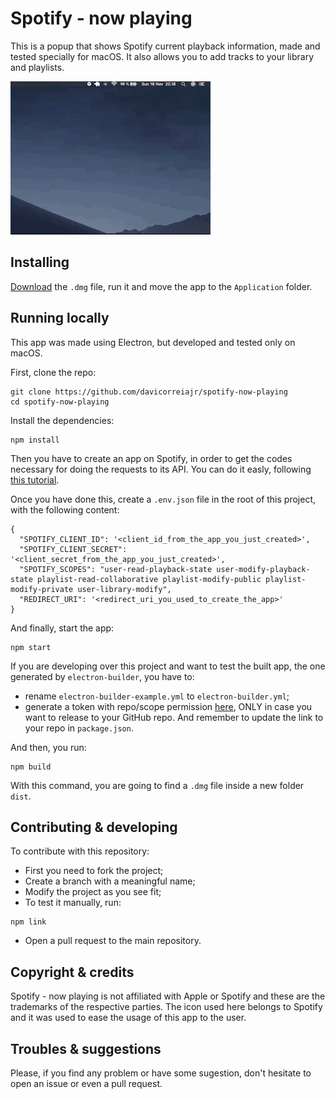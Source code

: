 # Spotify - now playing

This is a popup that shows Spotify current playback information, made and tested specially for macOS. It also allows you to add tracks to your library and playlists.

![](spotify-now-playing.gif)

## Installing

<a href="Spotify - now playing-0.1.0.dmg" download>Download</a> the `.dmg` file, run it and move the app to the `Application` folder.

## Running locally

This app was made using Electron, but developed and tested only on macOS.

First, clone the repo:
```
git clone https://github.com/davicorreiajr/spotify-now-playing
cd spotify-now-playing
```

Install the dependencies:
```
npm install
```
Then you have to create an app on Spotify, in order to get the codes necessary for doing the requests to its API. You can do it easly, following [this tutorial](https://developer.spotify.com/documentation/general/guides/app-settings/#register-your-app).

Once you have done this, create a `.env.json` file in the root of this project, with the following content:
```
{
  "SPOTIFY_CLIENT_ID": '<client_id_from_the_app_you_just_created>',
  "SPOTIFY_CLIENT_SECRET": '<client_secret_from_the_app_you_just_created>',
  "SPOTIFY_SCOPES": "user-read-playback-state user-modify-playback-state playlist-read-collaborative playlist-modify-public playlist-modify-private user-library-modify",
  "REDIRECT_URI": '<redirect_uri_you_used_to_create_the_app>'
}
```

And finally, start the app:
```
npm start
```

If you are developing over this project and want to test the built app, the one generated by `electron-builder`, you have to:
- rename `electron-builder-example.yml` to `electron-builder.yml`;
- generate a token with repo/scope permission [here](https://github.com/settings/tokens/new), ONLY in case you want to release to your GitHub repo. And remember to update the link to your repo in `package.json`.

And then, you run:
```
npm build
```
With this command, you are going to find a `.dmg` file inside a new folder `dist`. 

## Contributing & developing

To contribute with this repository:
 - First you need to fork the project;
 - Create a branch with a meaningful name;
 - Modify the project as you see fit;
 - To test it manually, run:
 ```
 npm link
 ```
 - Open a pull request to the main repository.

## Copyright & credits

Spotify - now playing is not affiliated with Apple or Spotify and these are the trademarks of the respective parties. The icon used here belongs to Spotify and it was used to ease the usage of this app to the user.


## Troubles & suggestions

Please, if you find any problem or have some sugestion, don't hesitate to open an issue or even a pull request.
